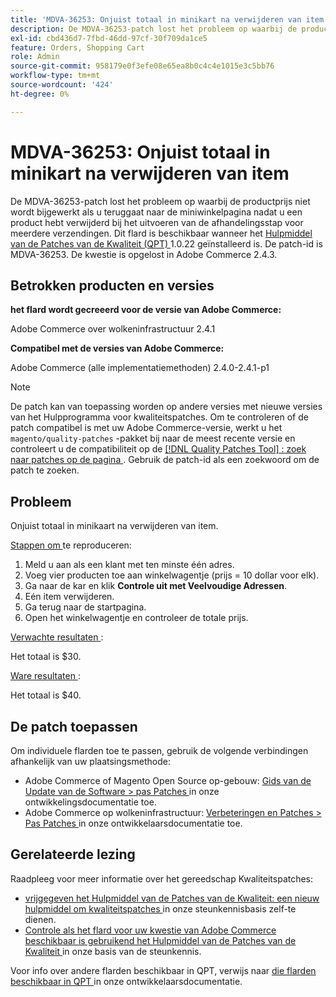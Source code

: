 ```yaml
---
title: 'MDVA-36253: Onjuist totaal in minikart na verwijderen van item'
description: De MDVA-36253-patch lost het probleem op waarbij de productprijs niet wordt bijgewerkt als u teruggaat naar de miniwinkelpagina nadat u een product hebt verwijderd bij het uitvoeren van de afhandelingsstap voor meerdere verzendingen. Deze patch is beschikbaar wanneer [Quality Patches Tool (QPT)] (/help/announcements/adobe-commerce-announcements/magento-quality-patches-released-new-tool-to-self-serve-quality-patches.md) 1.0.22 is geïnstalleerd. De patch-id is MDVA-36253. De kwestie is opgelost in Adobe Commerce 2.4.3.
exl-id: cbd436d7-7fbd-46dd-97cf-30f709da1ce5
feature: Orders, Shopping Cart
role: Admin
source-git-commit: 958179e0f3efe08e65ea8b0c4c4e1015e3c5bb76
workflow-type: tm+mt
source-wordcount: '424'
ht-degree: 0%

---
```


# MDVA-36253: Onjuist totaal in minikart na verwijderen van item

De MDVA-36253-patch lost het probleem op waarbij de productprijs niet wordt bijgewerkt als u teruggaat naar de miniwinkelpagina nadat u een product hebt verwijderd bij het uitvoeren van de afhandelingsstap voor meerdere verzendingen. Dit flard is beschikbaar wanneer het [ Hulpmiddel van de Patches van de Kwaliteit (QPT) ](/help/announcements/adobe-commerce-announcements/magento-quality-patches-released-new-tool-to-self-serve-quality-patches.md) 1.0.22 geïnstalleerd is. De patch-id is MDVA-36253. De kwestie is opgelost in Adobe Commerce 2.4.3.

## Betrokken producten en versies

**het flard wordt gecreeerd voor de versie van Adobe Commerce:**

Adobe Commerce over wolkeninfrastructuur 2.4.1

**Compatibel met de versies van Adobe Commerce:**

Adobe Commerce (alle implementatiemethoden) 2.4.0-2.4.1-p1

>[!NOTE]
>
>De patch kan van toepassing worden op andere versies met nieuwe versies van het Hulpprogramma voor kwaliteitspatches. Om te controleren of de patch compatibel is met uw Adobe Commerce-versie, werkt u het `magento/quality-patches` -pakket bij naar de meest recente versie en controleert u de compatibiliteit op de [[!DNL Quality Patches Tool] : zoek naar patches op de pagina ](https://devdocs.magento.com/quality-patches/tool.html#patch-grid) . Gebruik de patch-id als een zoekwoord om de patch te zoeken.

## Probleem

Onjuist totaal in minikaart na verwijderen van item.

<u> Stappen om </u> te reproduceren:

1. Meld u aan als een klant met ten minste één adres.
1. Voeg vier producten toe aan winkelwagentje (prijs = 10 dollar voor elk).
1. Ga naar de kar en klik **Controle uit met Veelvoudige Adressen**.
1. Eén item verwijderen.
1. Ga terug naar de startpagina.
1. Open het winkelwagentje en controleer de totale prijs.

<u> Verwachte resultaten </u>:

Het totaal is $30.

<u> Ware resultaten </u>:

Het totaal is $40.

## De patch toepassen

Om individuele flarden toe te passen, gebruik de volgende verbindingen afhankelijk van uw plaatsingsmethode:

* Adobe Commerce of Magento Open Source op-gebouw: [ Gids van de Update van de Software > pas Patches ](https://devdocs.magento.com/guides/v2.4/comp-mgr/patching/mqp.html) in onze ontwikkelingsdocumentatie toe.
* Adobe Commerce op wolkeninfrastructuur: [ Verbeteringen en Patches > Pas Patches ](https://devdocs.magento.com/cloud/project/project-patch.html) in onze ontwikkelaarsdocumentatie toe.

## Gerelateerde lezing

Raadpleeg voor meer informatie over het gereedschap Kwaliteitspatches:

* [ vrijgegeven het Hulpmiddel van de Patches van de Kwaliteit: een nieuw hulpmiddel om kwaliteitspatches ](/help/announcements/adobe-commerce-announcements/magento-quality-patches-released-new-tool-to-self-serve-quality-patches.md) in onze steunkennisbasis zelf-te dienen.
* [ Controle als het flard voor uw kwestie van Adobe Commerce beschikbaar is gebruikend het Hulpmiddel van de Patches van de Kwaliteit ](/help/support-tools/patches-available-in-qpt-tool/check-patch-for-magento-issue-with-magento-quality-patches.md) in onze basis van de steunkennis.

Voor info over andere flarden beschikbaar in QPT, verwijs naar [ die flarden beschikbaar in QPT ](https://devdocs.magento.com/quality-patches/tool.html#patch-grid) in onze ontwikkelaarsdocumentatie.
